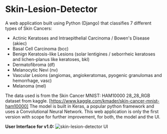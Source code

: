 # Skin-Lesion-Detector
A web application built using Python (Django) that classifies 7 different types of Skin Cancers:
  - Actinic Keratoses and Intraepithelial Carcinoma / Bowen's Disease (akiec)
  - Basal Cell Carcinoma (bcc)
  -  Benign Keratosis-like Lesions (solar lentigines / seborrheic keratoses and lichen-planus like keratoses, bkl)
  -  Dermatofibroma (df)
  -  Melanocytic Nevi (nv)
  -  Vascular Lesions (angiomas, angiokeratomas, pyogenic granulomas and hemorrhage, vasc)
  -  Melanoma (mel)
  
The data used is from the Skin Cancer MNIST: HAM10000 28_28_RGB dataset from kaggle. [https://www.kaggle.com/kmader/skin-cancer-mnist-ham10000] The model is built in Keras, a popular python framework and uses a Convolutional Neural Network. This web application is only the first version with scope for further improvement, for both, the model and the UI.

**User Interface for v1.0:**
![skin-lesion-detector UI](https://user-images.githubusercontent.com/53478586/105143621-18526200-5b22-11eb-8039-88a76a690151.png)
